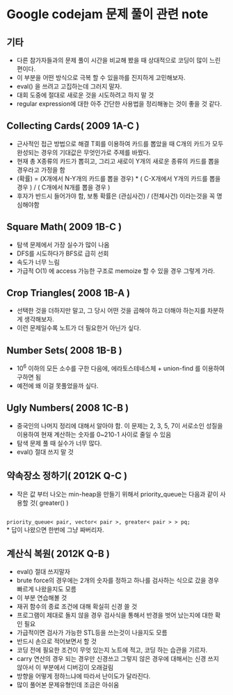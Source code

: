 Google codejam 문제 풀이 관련 note
==================================

기타
----

* 다른 참가자들과의 문제 풀이 시간을 비교해 봤을 때 상대적으로 코딩이 많이 느린편이다.
 * 이 부분을 어떤 방식으로 극복 할 수 있을까를 진지하게 고민해보자.
* eval() 을 쓰려고 고집하는데 그러지 말자.
* 대회 도중에 절대로 새로운 것을 시도하려고 하지 말 것
* regular expression에 대한 아주 간단한 사용법을 정리해놓는 것이 좋을 것 같다.

Collecting Cards( 2009 1A-C )
-----------------------------

* 근사적인 접근 방법으로 해결 T회를 이용하여 카드를 뽑았을 때 C개의 카드가 모두 완성되는 경우의 기대값은 무엇인가로 주제를 바꿨다.
* 현재 총 X종류의 카드가 뽑히고, 그리고 새로이 Y개의 새로운 종류의 카드를 뽑을 경우라고 가정을 함
 * (확률) = (X개에서 N-Y개의 카드를 뽑을 경우) * ( C-X개에서 Y개의 카드를 뽑을 경우 ) / ( C개에서 N개를 뽑을 경우 )
 * 후자가 반드시 들어가야 함, 보통 확률은 (관심사건) / (전체사건) 이라는것을 꼭 명심해야함

Square Math( 2009 1B-C )
------------------------

* 탐색 문제에서 가장 실수가 많이 나옴
 * DFS를 시도하다가 BFS로 급히 선회
 * 속도가 너무 느림
 * 가급적 O(1) 에 access 가능한 구조로 memoize 할 수 있을 경우 그렇게 가라.

Crop Triangles( 2008 1B-A )
---------------------------

* 선택한 것을 더하지만 말고, 그 당시 어떤 것을 곱해야 하고 더해야 하는지를 차분하게 생각해보자.
* 이런 문제일수록 노트가 더 필요한거 아닌가 싶다.

Number Sets( 2008 1B-B )
------------------------

* 10<sup>6</sup> 이하의 모든 소수를 구한 다음에, 에라토스테네스체 + union-find 를 이용하여 구하면 됨
* 예전에 왜 이걸 못풀었을까 싶다.

Ugly Numbers( 2008 1C-B )
-------------------------

* 중국인의 나머지 정리에 대해서 알아야 함. 이 문제는 2, 3, 5, 7이 서로소인 성질을 이용하여 현재 계산하는 숫자를 0~210-1 사이로 줄일 수 있음
* 탐색 문제 풀 때 실수가 너무 많다.
* eval() 절대 쓰지 말 것

약속장소 정하기( 2012K Q-C )
----------------------------

* 작은 값 부터 나오는 min-heap을 만들기 위해서 priority_queue는 다음과 같이 사용할 것( greater() )
<code>
priority_queue< pair<ll,int>, vector< pair<ll,int> >, greater< pair<ll,int> > > pq;
</code>
* 답이 나왔으면 한번에 그냥 짜버리자.

계산식 복원( 2012K Q-B )
------------------------

* eval() 절대 쓰지말자
 * brute force의 경우에는 2개의 숫자를 정하고 하나를 검사하는 식으로 갔을 경우 빠르게 나왔을지도 모름
  * 이 부분 연습해볼 것
* 재귀 함수의 종료 조건에 대해 확실히 신경 쓸 것
 * 프로그램이 제대로 돌지 않을 경우 검사식을 통해서 반경을 벗어 났는지에 대한 확인 필요
  * 가급적이면 검사가 가능한 STL등을 쓰는것이 나을지도 모름
* 반드시 손으로 적어보면서 할 것
* 코딩 전에 필요한 조건이 무엇 있는지 노트에 적고, 코딩 하는 습관을 기르자.
 * carry 연산의 경우 되는 경우만 신경쓰고 그렇지 않은 경우에 대해서는 신경 쓰지 않아서 이 부분에서 디버깅이 오래걸림
* 방향을 어떻게 정하느냐에 따라서 난이도가 달라진다.
* 많이 풀어본 문제유형인데 조금은 아쉬움
